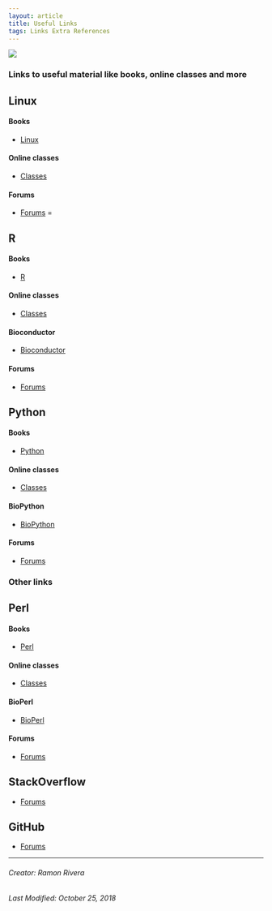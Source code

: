 ```yaml
---
layout: article
title: Useful Links
tags: Links Extra References
---
```

 
![](https://i.imgur.com/KMVYY8O.png)    

### Links to useful material like books, online classes and more

## Linux
#### Books
- [Linux]()
#### Online classes
- [Classes]()
#### Forums
- [Forums]()
=
## R
#### Books
- [R]()
#### Online classes
- [Classes]()
#### Bioconductor
- [Bioconductor]()
#### Forums
- [Forums]()

## Python
#### Books
- [Python]()
#### Online classes
- [Classes]()
#### BioPython
- [BioPython]()
#### Forums
- [Forums]()


### Other links

## Perl
#### Books
- [Perl]()
#### Online classes
- [Classes]()
#### BioPerl
- [BioPerl]()
#### Forums
- [Forums]()

## StackOverflow
- [Forums]()

## GitHub
- [Forums]()


  
---
###### Creator: Ramon Rivera  
###### Last Modified: October 25, 2018  
